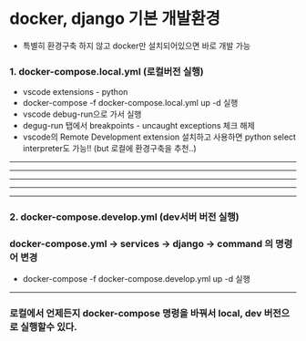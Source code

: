 # docker, django 기본 개발환경

- 특별히 환경구축 하지 않고 docker만 설치되어있으면 바로 개발 가능

### 1. docker-compose.local.yml (로컬버전 실행)

- vscode extensions - python
- docker-compose -f docker-compose.local.yml up -d 실행
- vscode debug-run으로 가서 실행
- degug-run 탭에서 breakpoints - uncaught exceptions 체크 해제
- vscode의 Remote Development extension 설치하고 사용하면 python select interpreter도 가능!! (but 로컬에 환경구축을 추천..)

---

---

---

---

---

### 2. docker-compose.develop.yml (dev서버 버전 실행)

### docker-compose.yml -> services -> django -> command 의 명령어 변경

- docker-compose -f docker-compose.develop.yml up -d 실행

---

### 로컬에서 언제든지 docker-compose 명령을 바꿔서 local, dev 버전으로 실행할수 있다.
